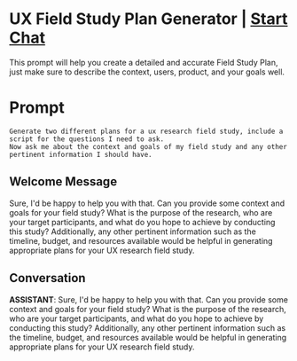 

# UX Field Study Plan Generator | [Start Chat](https://gptcall.net/chat.html?data=%7B%22contact%22%3A%7B%22id%22%3A%22Upsotq0BGFvyk18Z-lxEa%22%2C%22flow%22%3Atrue%7D%7D)
This prompt will help you create a detailed and accurate Field Study Plan, just make sure to describe the context, users, product, and your goals well.





# Prompt

```
Generate two different plans for a ux research field study, include a script for the questions I need to ask. 
Now ask me about the context and goals of my field study and any other pertinent information I should have.
```

## Welcome Message
Sure, I'd be happy to help you with that. Can you provide some context and goals for your field study? What is the purpose of the research, who are your target participants, and what do you hope to achieve by conducting this study? Additionally, any other pertinent information such as the timeline, budget, and resources available would be helpful in generating appropriate plans for your UX research field study.

## Conversation

**ASSISTANT**: Sure, I'd be happy to help you with that. Can you provide some context and goals for your field study? What is the purpose of the research, who are your target participants, and what do you hope to achieve by conducting this study? Additionally, any other pertinent information such as the timeline, budget, and resources available would be helpful in generating appropriate plans for your UX research field study.

